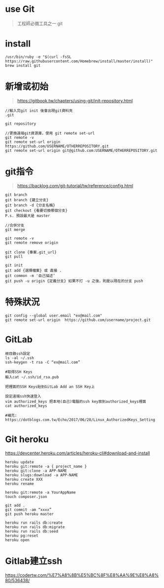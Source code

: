 # use Git
> 工程師必備工具之一 git

# install
```
/usr/bin/ruby -e "$(curl -fsSL https://raw.githubusercontent.com/Homebrew/install/master/install)"
brew install git
``` 

# 新增或初始
> https://gitbook.tw/chapters/using-git/init-repository.html
```
//輸入完git init 後會出現git資料夾
.git

git repository
 
//更換遠端git資源庫，使用 git remote set-url
git remote -v 
git remote set-url origin https://github.com/USERNAME/OTHERREPOSITORY.git
git remote set-url origin git@github.com:USERNAME/OTHERREPOSITORY.git

```

# git指令
> https://backlog.com/git-tutorial/tw/reference/config.html
```
git branch
git branch {建立分支}
git branch -d {分支名稱}
git checkout {看要切換哪個分支}
P.s. 預設最大是 master

//合併分支
git merge

git remote -v
git remote remove origin 

git clone {專案.git_url}
git pull

git init
git add {選擇檔案} 或 直接 . 
git common -m '自己描述’
git push -u origin {定義分支} 如果不打 -u 之後，則是以現在的分支 push

```

# 特殊狀況
```
git config --global user.email "ex@mail.com"   
git remote set-url origin  https://github.com/username/project.git
```

# GitLab
```
根目錄ssh設定
ls -al ~/.ssh
ssh-keygen -t rsa -C “ex@mail.com”

#取得SSH Keys
輸入cat ~/.ssh/id_rsa.pub 

把裡面的SSH Keys貼到GitLab Add an SSH Key上

設定遠端ssh快速登入
vim authorized_keys 把本地(自己)電腦的ssh key放到authorized_keys裡面
cat authorized_keys
 
#補充:
https://dotblogs.com.tw/Echo/2017/06/28/Linux_AuthorizedKeys_Setting

```

# Git heroku
<https://devcenter.heroku.com/articles/heroku-cli#download-and-install>
```
heroku update
heroku git:remote -a { project_name }
heroku git:clone -a APP-NAME
heroku slugs:download -a APP-NAME
heroku create XXX     
heroku rename          

heroku git:remote -a YourAppName
touch composer.json 

git add .  
git commit -am “xxxx”
git push heroku master

heroku run rails db:create
heroku run rails db:migrate
heroku run rails db:seed
heroku pg:reset
heroku open
```

# Gitlab建立ssh
<https://codertw.com/%E7%A8%8B%E5%BC%8F%E8%AA%9E%E8%A8%80/536438/>